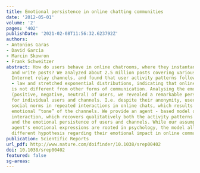 ```yaml
---
title: Emotional persistence in online chatting communities
date: '2012-05-01'
volume: '2'
pages: '402'
publishDate: '2021-02-08T11:56:32.623792Z'
authors:
- Antonios Garas
- David Garcia
- Marcin Skowron
- Frank Schweitzer
abstract: How do users behave in online chatrooms, where they instantaneously read
  and write posts? We analyzed about 2.5 million posts covering various topics in
  Internet relay channels, and found that user activity patterns follow known power
  - law and stretched exponential distributions, indicating that online chat activity
  is not different from other forms of communication. Analysing the emotional expressions
  (positive, negative, neutral) of users, we revealed a remarkable persistence both
  for individual users and channels. I.e. despite their anonymity, users tend to follow
  social norms in repeated interactions in online chats, which results in a specific
  emotional “tone” of the channels. We provide an agent - based model of emotional
  interaction, which recovers qualitatively both the activity patterns in chatrooms
  and the emotional persistence of users and channels. While our assumptions about
  agent's emotional expressions are rooted in psychology, the model allows to test
  different hypothesis regarding their emotional impact in online communication.
publication: Scientific Reports
url_pdf: http://www.nature.com/doifinder/10.1038/srep00402
doi: 10.1038/srep00402
featured: false
sg-areas:
---
```

